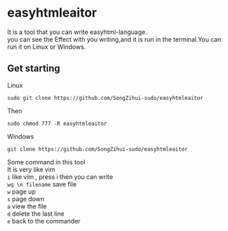 # easyhtmleaitor

It is a tool that you can write easyhtml-language.      
you can see the Effect with you writing,and it is run in the terminal.You can run it on Linux or Windows.

## Get starting 

Linux

```
sudo git clone https://github.com/SongZihui-sudo/easyhtmleaitor
```
Then 
```
sudo chmod 777 -R easyhtmleaitor
```

Windows  
```
git clone https://github.com/SongZihui-sudo/easyhtmleaitor
```
Some command in this tool     
It is very like vim     
``` i ``` like vim , press i then you can write    
``` wq \n filename ``` save file  
``` w ``` page up    
``` s ``` page down   
``` a ``` view the file   
``` d ``` delete the last line    
``` e ``` back to the commander
